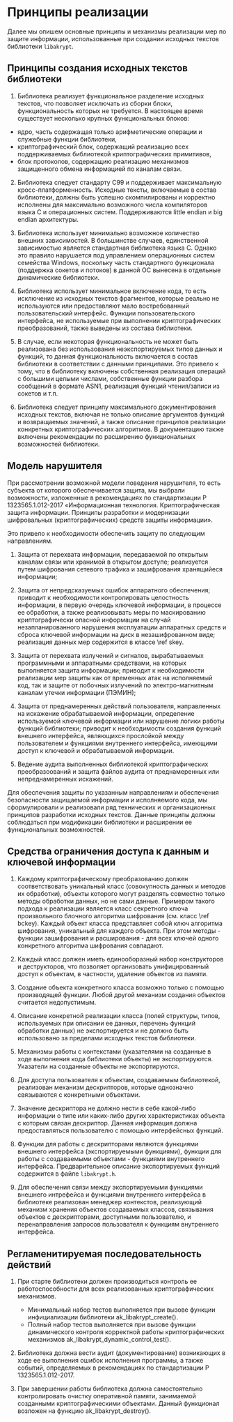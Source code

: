 # Принципы реализации

Далее мы опишем основные принципы и механизмы
реализации мер по защите информации,
использованные при создании исходных текстов библиотеки `libakrypt`.

## Принципы создания исходных текстов библиотеки

1. Библиотека реализует функциональное разделение исходных текстов,
что позволяет исключать из сборки блоки, функциональность которых не требуется.
В настоящее время существует несколько крупных функциональных блоков:

 * ядро, часть содержащая только арифметические операции и служебные функции библиотеки,
 * криптографический блок, содержащий реализацию всех поддерживаемых библиотекой
   криптографических примитивов,
 * блок протоколов, содержащию реализацию механизмов защищенного обмена информацией по каналам связи.

2. Библиотека следует стандарту С99 и поддерживает максимальную кросс-платформенность.
   Исходные тексты, включаемые в состав библиотеки,
   должны быть успешно скомпилированы и корректно исполнены для максимально возможного числа компиляторов
   языка С и операционных систем. Поддерживаются little endian и big endian архитектуры.

3. Библиотека использует минимально возможное
   количество внешних зависимостей. В большинстве случаев, единственной зависимостью
   является стандартная библиотека языка C. Однако это правило нарушается
   под управлением операционных систем семейства Windows, поскольку
   часть стандартного функционала (поддержка сокетов и потоков) в данной ОС вынесена
   в отдельные динамические библиотеки.

4. Библиотека использует минимальное включение кода, то есть исключение из исходных текстов
   фрагментов, которые реально не используются или предоставляют мало востребованный пользовательский интерфейс.
   Функции пользовательского интерфейса, не используемые при выполнении криптографических преобразований,
   также выведены из состава библиотеки.

5. В случае, если некоторая функциональность не может быть реализована
   без использования неэкспортируемых типов данных и функций, то данная функциональность
   включается в состав библиотеки в соответствии с данными принципами.
   Это привело к тому, что в библиотеку включены собственная реализация операций с большими целыми числами,
   собственные функции разбора сообщений в формате ASN1,
   реализация функций чтения/записи из сокетов и т.п.

6. Библиотека следует принципу максимального документирования исходных текстов,
   включая не только описание аргументов функций и возвращаемых значений,
   а также описание принципов реализации конкретных криптографических алгоритмов.
   В документацию также включены рекомендации по расширению функциональных возможностей библиотеки.

## Модель нарушителя

При рассмотрении возможной модели поведения нарушителя, то есть субъекта от которого  обеспечивается защита,
мы выбрали возможности, изложенные в рекомендациях по стандартизации Р 1323565.1.012-2017
«Информационная технология. Криптографическая защита информации.
Принципы разработки и модернизации шифровальных (криптографических) средств защиты информации».

Это привело к необходимости обеспечить защиту по следующим направлениям.

1. Защита от перехвата информации, передаваемой по открытым каналам связи или хранимой в открытом доступе;
   реализуется путем шифрования сетевого трафика и зашифрования хранящийеся информации;

2. Защита от непредсказуемых ошибок аппаратного обеспечения; приводит к необходимости
   контролировать целостность информации, в первую очередь ключевой информации,  в процессе ее обработки,
   а также реализовывать меры по маскированию криптографически опасной информации на случай
   незапланированного нарушения эксплуатации
   аппаратных средств и сброса ключевой информации на диск в незашифрованном виде;
   реализация данных мер содержится в классе \ref skey.

3. Защита от перехвата излучений и сигналов, вырабатываемых программными и аппаратными средствами,
   на которых выполняется защита информации; приводит к необходимости реализации мер защиты
   как от временных атак на исполняемый код, так и защите от побочных излучений по электро-магнитным
   каналам утечки информации (ПЭМИН);

4. Защита от преднамеренных действий пользователя, направленных на искажение обрабатываемой информации,
   определение используемой ключевой информации или нарушение логики работы функций библиотеки;
   приводит к необходимости создания функций внешнего интерфейса,
   являющихся прослойкой между пользователем и функциями внутреннего интерфейса,
   имеющими доступ к ключевой и обрабатываемой информации.

5. Ведение аудита выполненных библиотекой криптографических преобразоований и защита файлов аудита от
   преднамеренных или непреднамеренных искажений.

Для обеспечения защиты по указанным направлениям и обеспечения безопасности защищаемой информации
и исполняемого кода, мы сформулировали и реализовали ряд технических и организационных принципов
разработки исходных текстов. Данные принципы должны соблюдаться при модификации библиотеки и
расширении ее функциональных возможностей.


## Средства ограничения доступа к данным и ключевой информации

1. Каждому криптографическому преобразованию должен соответствовать уникальный класс
  (совокупность данных и методов их обработки),
   объекты которого могут разделять совместно только методы обработки данных, но не сами данные.
   Примером такого подхода к реализации является класс секретного ключа произвольного блочного
   алгоритма шифрования (см. класс \ref bckey). Каждый объект класса представляет собой ключ алгоритма шифрования,
   уникальный для каждого объекта. При этом методы - функции зашифрования и расширования -
   для всех ключей одного конкретного алгоритма шифрования совпадают.

2. Каждый класс должен иметь единооборазный набор конструкторов и деструкторов,
   что позволяет организовать унифицированный доступ к объектам, в частности, удаление объектов из памяти.

3. Создание объекта конкретного класса возможно только с помощью производящей функции.
   Любой другой механизм создания объектов считается недопустимым.

4. Описание конкретной реализации класса (полей структуры, типов, используемых при описании ее данных,
   перечень функций обработки данных) не экспортируется и не должно быть использовано за
   пределами исходных текстов библиотеки.

5. Механизмы работы с контекстами (указателями на созданные в ходе выполнения кода библиотеки объекты)
   не экспортируются. Указатели на созданные объекты не экспортируются.

6. Для доступа пользователя к объектам, создаваемым библиотекой, реализован механизм дескрипторов,
   которые однозначно связываются с конкретными объектами.

7. Значение дескриптора не должно нести в себе какой-либо информации о типе или каких-либо других характеристиках
   объекта с которым связан дескриптор. Данная информация должна предоставляться пользователю
   с помощью интерфейсных функций.

8. Функции для работы с дескрипторами являются функциями внешнего интерфейса (экспортируемыми функциями),
   функции для работы с создаваемыми объектами - функциями внутреннего интерфейса.
   Предварительное описание экспортируемых функций содержится в файле `libakrypt.h`.

9. Для обеспечения связи между экспортируемыми функциями внешнего интрефейса и функциями внутреннего
   интерфейса в библиотеке реализован
   менеджер контекстов, реализующий механизм хранения объектов создаваемых классов, связывания
   объектов с дескрипторами, доступными пользователю, и перенаправления запросов пользователя
   к функциям внутреннего интерфейса.

## Регламенитируемая последовательность действий

1. При старте библиотеки должен производиться контроль ее работоспособности для всех реализованных
   криптографических механизмов.

   * Минимальный набор тестов выполняется при вызове функции инфициализации библиотеки ak_libakrypt_create().
   * Полный набор тестов выполняется при вызове функции динамического контроля
     корректной работы криптографических механизмов ak_libakrypt_dynamic_control_test().

2. Библиотека должна вести аудит (документирование) возникающих в ходе ее выполнения ошибок
   исполнения программы, а также событий, определяемых в
   рекомендациях по стандартизации Р 1323565.1.012-2017.

3. При завершении работы библиотека должна самостоятельно контролировать очистку оперативной памяти,
   занимаемой созданными криптографическими объектами.
   Данный функционал возложен на функцию ak_libakrypt_destroy().

